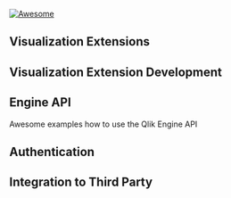 [![Awesome](https://cdn.rawgit.com/sindresorhus/awesome/d7305f38d29fed78fa85652e3a63e154dd8e8829/media/badge.svg)](https://github.com/sindresorhus/awesome)


## Visualization Extensions

## Visualization Extension Development



## Engine API

Awesome examples how to use the Qlik Engine API

## Authentication

## Integration to Third Party